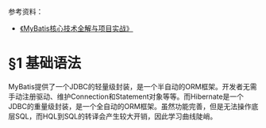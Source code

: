 参考资料：

- [《MyBatis核心技术全解与项目实战》](https://book.douban.com/subject/36799172/)

# §1 基础语法

MyBatis提供了一个JDBC的轻量级封装，是一个半自动的ORM框架。开发者无需手动注册驱动、维护Connection和Statement对象等等。而Hibernate是一个JDBC的重量级封装，是一个全自动的ORM框架。虽然功能完善，但是无法操作底层SQL，而HQL到SQL的转译会产生较大开销，因此学习曲线陡峭。